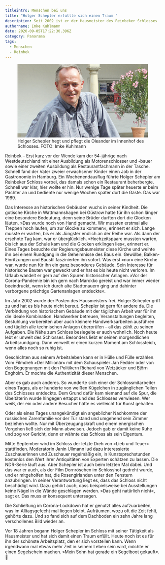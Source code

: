 ```yaml
---
titleintro: Menschen bei uns
title: "Holger Schepler erfüllte sich einen Traum "
description: Seit 2002 ist er der Hausmeister des Reinbeker Schlosses
authorname: Imke Kuhlmann
date: 2020-09-05T17:22:30.396Z
category: Panorama
tags:
  - Menschen
  - Reinbek
---
```

<figure>
  <img src="/static/media/2020-Schepler-Holger.jpg">
  <figcaption>
Holger Schepler hegt und pflegt die Oleander im Innenhof des Schlosses. FOTO: Imke Kuhlmann 
   
  </figcaption>
</figure>


Reinbek – Erst kurz vor der Wende kam der 54-jährige nach Westdeutschland mit einer Ausbildung als Motorenschlosser und -bauer sowie einer zweiten Ausbildung als Restaurantfachmann in der Tasche. Schnell fand der Vater zweier erwachsener Kinder einen Job in der Gastronomie in Hamburg. Ein Wochenendausflug führte Holger Schepler am Reinbeker Schloss vorbei, das damals schon ein Restaurant beherbergte. Schnell war klar, hier wollte er hin. Nur wenige Tage später heuerte er beim Pächter an und bediente nur wenige Wochen später dort die Gäste. Das war 1989.


Das Interesse an historischen Gebäuden wuchs in seiner Kindheit. Die gotische Kirche in Wattmannshagen bei Güstrow hatte für ihn schon länger eine besondere Bedeutung, denn seine Brüder durften dort die Glocken läuten. »Das wurde noch von Hand gemacht. Wir mussten erstmal alle Treppen hoch laufen, um zur Glocke zu kommen«, erinnert er sich. Lange musste er warten, bis er als Jüngster endlich an der Reihe war. Als dann der ersehnte Tag kam, war er überglücklich. »Hochzeitspaare mussten warten, bis ich aus der Schule kam und die Glocken erklingen lies«, erinnert er. Eines Tages besuchte der Regierungsbaumeister diese Kirche und weihte ihn bei einem Rundgang in die Geheimnisse des Baus ein. Gewölbe, Balken-Einritzungen und Baustil faszinierten ihn sofort. Was erst »nur« eine Kirche war, wurde nun für ihn ein ganz besonderes Gebäude. Sein Interesse für historische Bauten war geweckt und er hat es bis heute nicht verloren. Im Urlaub wandelt er gern auf den Spuren historischer Anlagen. »Vor der Corona-Pandemie bin ich gern nach Marokko gereist und war immer wieder beeindruckt, wenn ich durch alte Stadtmauern ging und dahinter verborgene prächtige Gartenanlagen entdeckte«.

Im Jahr 2002 wurde der Posten des Hausmeisters frei. Holger Schepler griff zu und hat es bis heute nicht bereut. Schepler ist gern für andere da. Die Verbindung von historischem Gebäude mit der täglichen Arbeit war für ihn die ideale Kombination. Handwerker betreuen, Veranstaltungen begleiten, Bestuhlung vorbereiten aber auch kleinere Handwerksarbeiten ausführen und täglich alle technischen Anlagen überprüfen – all das zählt zu seinen Aufgaben. Die Nähe zum Schloss besiegelte er auch wohnlich. Noch heute lebt er unweit des Schlosses. Besonders liebt er seinen morgendlichen Arbeitsrundgang. Dann verweilt er einen kurzen Moment am Schlossteich, wenn alles noch so ruhig ist. 

Geschichten aus seinem Arbeitsleben kann er in Hülle und Fülle erzählen. Vom Filmdreh »Der Millionär« mit dem Schauspieler Jan Fedder oder von den Begegnungen mit den Politikern Richard von Weizäcker und Björn Engholm. Er mochte die Authentizität dieser Menschen.  


Aber es gab auch anderes. So wunderte sich einer der Schlossmitarbeiter eines Tages, als er hunderte von weißen Kügelchen in zugänglichen Teilen des Schlosses entdeckte. Dem Grund dafür kam niemand auf die Spur, die Übeltäterin wurde hingegen ertappt und des Schlosses verwiesen. Wer weiß, der ein oder andere Besucher hätte es vielleicht für Kunst gehalten.

Oder als eines Tages unangekündigt ein angeblicher Nachkomme der russischen Zarenfamilie vor der Tür stand und umgehend sein Zimmer beziehen wollte. Nur mit Überzeugungskraft und einem energischen Vorgehen ließ sich der Mann abweisen. Jedoch gab er damit keine Ruhe und zog vor Gericht, denn er wähnte das Schloss als sein Eigentum. 


Mitte September wird im Schloss der letzte Dreh von »Lieb und Teuer« stattfinden. Moderatorin Janin Ullmann lud dazu interessierte Zuschauerinnen und Zuschauer regelmäßig ein, in Kunstsprechstunden kostenlos den Wert ihrer Antiquitäten von Experten schätzen zu lassen. Die NDR-Serie läuft aus. Aber Schepler ist auch beim letzten Mal dabei. Und das war er auch, als der Film Dornröschen im Schlosshof gedreht wurde, und er mitgeholfen hat, die Rosengirlanden unter den Fenstern anzubringen. In seiner Verantwortung liegt es, dass das Schloss nicht beschädigt wird. Dazu gehört auch, dass beispielsweise bei Ausstellungen keine Nägel in die Wände geschlagen werden. »Das geht natürlich nicht«, sagt er. Das muss er konsequent untersagen.  


Die Schließung im Corona-Lockdown hat er genutzt alles aufzuarbeiten, was im Alltagsgefecht mal liegen bleibt. Aufräumen, wozu oft die Zeit fehlt, gehörte dazu. Und so fand sich auf dem Dachboden ein zehn Jahre lang verschollenes Bild wieder an. 

Vor 18 Jahren begann Holger Schepler im Schloss mit seiner Tätigkeit als Hausmeister und hat sich damit einen Traum erfüllt. Heute noch ist es für ihn der schönste Arbeitsplatz, den er sich vorstellen kann. Wenn irgendwann mal etwas mehr Zeit in seinem Leben sein wird, möchte er einen Segelschein machen. »Mein Sohn hat gerade ein Segelboot gekauft«.
